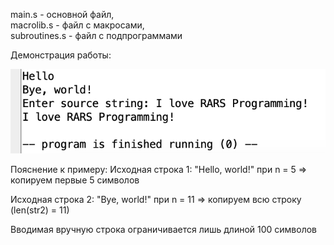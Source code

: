 main.s - основной файл,  
macrolib.s - файл с макросами,  
subroutines.s - файл с подпрограммами  

Демонстрация работы:  
<p align="center">
  <img src="ACS-6.png", alt="ACS-6">
</p>  
Пояснение к примеру:  
Исходная строка 1: "Hello, world!" при n = 5 => копируем первые 5 символов  

Исходная строка 2: "Bye, world!" при n = 11 => копируем всю строку (len(str2) = 11)  

Вводимая вручную строка ограничивается лишь длиной 100 символов
